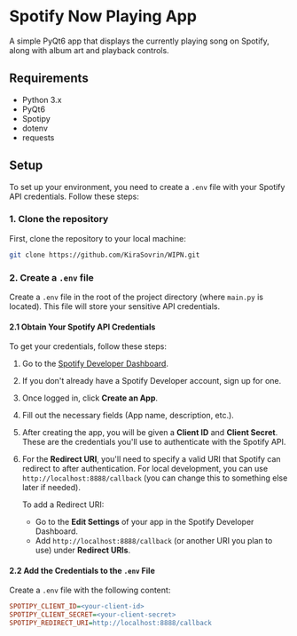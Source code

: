 # Spotify Now Playing App

A simple PyQt6 app that displays the currently playing song on Spotify, along with album art and playback controls.

## Requirements

- Python 3.x
- PyQt6
- Spotipy
- dotenv
- requests

## Setup

To set up your environment, you need to create a `.env` file with your Spotify API credentials. Follow these steps:

### 1. Clone the repository

First, clone the repository to your local machine:

```bash
git clone https://github.com/KiraSovrin/WIPN.git
```

### 2. Create a `.env` file

Create a `.env` file in the root of the project directory (where `main.py` is located). This file will store your sensitive API credentials.

#### 2.1 Obtain Your Spotify API Credentials

To get your credentials, follow these steps:

1. Go to the [Spotify Developer Dashboard](https://developer.spotify.com/dashboard/).
2. If you don't already have a Spotify Developer account, sign up for one.
3. Once logged in, click **Create an App**.
4. Fill out the necessary fields (App name, description, etc.).
5. After creating the app, you will be given a **Client ID** and **Client Secret**. These are the credentials you'll use to authenticate with the Spotify API.
6. For the **Redirect URI**, you'll need to specify a valid URI that Spotify can redirect to after authentication. For local development, you can use `http://localhost:8888/callback` (you can change this to something else later if needed).

   To add a Redirect URI:
   - Go to the **Edit Settings** of your app in the Spotify Developer Dashboard.
   - Add `http://localhost:8888/callback` (or another URI you plan to use) under **Redirect URIs**.

#### 2.2 Add the Credentials to the `.env` File

Create a `.env` file with the following content:

```ini
SPOTIPY_CLIENT_ID=<your-client-id>
SPOTIPY_CLIENT_SECRET=<your-client-secret>
SPOTIPY_REDIRECT_URI=http://localhost:8888/callback
```

